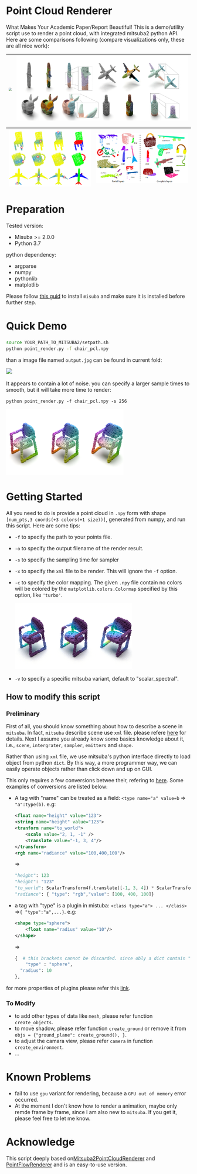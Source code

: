 # Point Cloud Renderer

What Makes Your Academic Paper/Report Beautiful! This is a demo/utility script use to render a point cloud, with integrated mitsuba2 python API. Here are some comparisons following (compare visualizations only, these are all nice work):

| <img src="docs/paper1.gif"   style="zoom:48%;" /> | <img src="docs/paper2.png"  style="zoom:72%;" /> |
|:-------------------------------------------------:|:------------------------------------------------:|

| <img src="docs/paper3.png" style="zoom:75%;" /> | <img src="docs/paper4.png" style="zoom:62%;" /> |
|:-----------------------------------------------:|:-----------------------------------------------:|



# Preparation

Tested version:

* Misuba >= 2.0.0
* Python 3.7

python dependency:

* argparse
* numpy
* pythonlib
* matplotlib

Please follow [this guid](https://mitsuba2.readthedocs.io/en/latest/src/getting_started/compiling.html#linux) to install `misuba` and make sure it is installed before further step.



# Quick Demo

```bash
source YOUR_PATH_TO_MITSUBA2/setpath.sh 
python point_render.py -f chair_pcl.npy
```

than a image file named `output.jpg` can be found in current fold:

<img src="docs/img1.png"  width="320" />

It appears to contain a lot of noise. you can specify a larger sample times to smooth, but it will take more time to render:

```
python point_render.py -f chair_pcl.npy -s 256
```

<img src="docs/img2.png" width="320"  />

# Getting Started

All you need to do is provide a point cloud in `.npy` form with shape `[num_pts,3 coords(+3 colors(+1 size))]`, generated from numpy, and run this script. Here are some tips:

* `-f` to specify the path to your points file.

* `-o` to specify the output filename of the render result.

* `-s` to specify the sampling time for sampler

* `-x` to specify the `xml` file to be render. This will ignore the `-f` option.

* `-c` to specify the color mapping. The given `.npy` file contain no colors will be colored by the `matplotlib.colors.Colormap` specified by this option, like `'turbo'`.

  <img src="docs/img3.png" width="320" />

* `-v` to specify a specific mitsuba variant, default to "scalar_spectral".





## How to modify this script

### Preliminary

First of all, you should know something about how to describe a scene in `mitsuba`. In fact, `mitsuba` describe scene use `xml` file. please refere [here](https://mitsuba2.readthedocs.io/en/latest/src/getting_started/file_format.html) for details. Next I assume you already know some basics knowledge about it, i.e., `scene`, `intergrater`, `sampler`, `emitters` and `shape`.

Rather than using `xml` file, we use mitsuba's python interface directly to load object from python `dict`.  By this way, a more programmer way, we can easily operate objects rather than click down and up on GUI.

This only requires a few conversions betwee their, refering to [here](https://mitsuba2.readthedocs.io/en/latest/src/python_interface/parsing_xml.html). Some examples of conversions are listed below:

* A tag with "name" can be treated as a field: `<type name="a" value=b` => `"a":type(b)`. e.g:

  ```xml
  <float name="height" value="123"> 
  <string name="height" value="123"> 
  <tranform name="to_world"> 
      <scale value="2, 1, -1" /> 
      <translate value="-1, 3, 4"/>
  </transform>
  <rgb name="radiance" value="100,400,100"/>
  ```

  =>

  ```python
  "height": 123
  "height": "123"
  "to_world": ScalarTransform4f.translate([-1, 3, 4]) * ScalarTransform4f.scale([2, 2, -1])
  "radiance": { "type": "rgb","value": [100, 400, 100]}
  ```

* a tag with "type" is a plugin in mistuba: `<class type="a"> ... </class>` =>`{ "type":"a",...}`. e.g:

  ```xml
  <shape type="sphere">
      <float name="radius" value="10"/>
  </shape>
  ```

  =>

  ```python
  {  # this brackets cannot be discarded. since obly a dict contain "type" key is treatde as a plugin.
      "type" : "sphere",
  	"radius": 10
  },
  ```

for more properties of plugins please refer this [link](https://mitsuba2.readthedocs.io/en/latest/src/plugin_reference/intro.html).

### To Modify

* to add other types of data like `mesh`, please refer function `create_objects`.
* to move shadow, please refer function `create_ground` or remove it from `objs = {"ground_plane": create_ground(), }`.
* to adjust the camara view, please refer `camera` in function `create_environment`. 
* ...



# Known Problems

* fail to use `gpu` variant for rendering, because a  `GPU out of memory`  error occurred. 
* At the moment I don't know how to render a animation, maybe only remde frame by frame, since I am also new to `mitsuba`. If you get it, please feel free to let me know.



# Acknowledge

This script deeply based on[Mitsuba2PointCloudRenderer](https://github.com/tolgabirdal/Mitsuba2PointCloudRenderer) and [PointFlowRenderer](https://github.com/zekunhao1995/PointFlowRenderer) and is an easy-to-use version.
